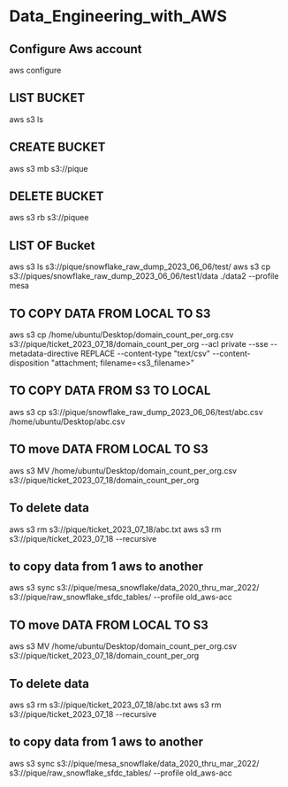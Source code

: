 # Data_Engineering_with_AWS

## Configure Aws account
aws configure

## LIST BUCKET
aws s3 ls

## CREATE BUCKET
aws s3 mb s3://pique	

## DELETE BUCKET
aws s3 rb s3://piquee	

## LIST OF Bucket
aws s3 ls s3://pique/snowflake_raw_dump_2023_06_06/test/
aws s3 cp s3://piques/snowflake_raw_dump_2023_06_06/test1/data ./data2 --profile mesa

## TO COPY DATA FROM LOCAL TO S3
aws s3 cp /home/ubuntu/Desktop/domain_count_per_org.csv s3://pique/ticket_2023_07_18/domain_count_per_org --acl private --sse --metadata-directive  REPLACE --content-type "text/csv" --content-disposition "attachment; filename=<s3_filename>"

## TO COPY DATA FROM S3 TO LOCAL
aws s3 cp s3://pique/snowflake_raw_dump_2023_06_06/test/abc.csv /home/ubuntu/Desktop/abc.csv

## TO move DATA FROM LOCAL TO S3
aws s3 MV /home/ubuntu/Desktop/domain_count_per_org.csv s3://pique/ticket_2023_07_18/domain_count_per_org 

## To delete data
aws s3 rm s3://pique/ticket_2023_07_18/abc.txt
aws s3 rm s3://pique/ticket_2023_07_18 --recursive

## to copy data from 1 aws to another
aws s3 sync s3://pique/mesa_snowflake/data_2020_thru_mar_2022/ s3://pique/raw_snowflake_sfdc_tables/ --profile old_aws-acc

## TO move DATA FROM LOCAL TO S3
aws s3 MV /home/ubuntu/Desktop/domain_count_per_org.csv s3://pique/ticket_2023_07_18/domain_count_per_org 

## To delete data
aws s3 rm s3://pique/ticket_2023_07_18/abc.txt
aws s3 rm s3://pique/ticket_2023_07_18 --recursive

## to copy data from 1 aws to another
aws s3 sync s3://pique/mesa_snowflake/data_2020_thru_mar_2022/ s3://pique/raw_snowflake_sfdc_tables/ --profile old_aws-acc
